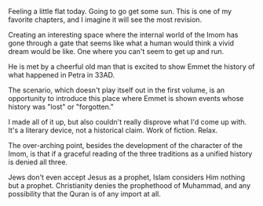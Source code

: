 Feeling a little flat today.  Going to go get some sun.  This is one of my favorite chapters, and I imagine it will see the most revision.

Creating an interesting space where the internal world of the Imom has gone through a gate that seems like what a human would think a vivid dream would be like.  One where you can't seem to get up and run.

He is met by a cheerful old man that is excited to show Emmet the history of what happened in Petra in 33AD.

The scenario, which doesn't play itself out in the first volume, is an opportunity to introduce this place where Emmet is shown events whose history was "lost" or "forgotten."

I made all of it up, but also couldn't really disprove what I'd come up with.  It's a literary device, not a historical claim.  Work of fiction.  Relax.

The over-arching point, besides the development of the character of the Imom, is that if a graceful reading of the three traditions as a unified history is denied all three.

Jews don't even accept Jesus as a prophet, Islam considers Him nothing but a prophet.  Christianity denies the prophethood of Muhammad, and any possibility that the Quran is of any import at all.

